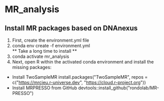 # MR_analysis
## Install MR packages based on DNAnexus
1. First, create the environment.yml file <br>
2. conda env create -f environment.yml <br> ** Take a long time to install **
3. conda activate mr_analysis <br>
4. Next, open R within the activated conda environment and install the missing packages: <br>
- Install TwoSampleMR
install.packages("TwoSampleMR", repos = c("https://mrcieu.r-universe.dev", "https://cloud.r-project.org"))
- Install MRPRESSO from GitHub
devtools::install_github("rondolab/MR-PRESSO")
